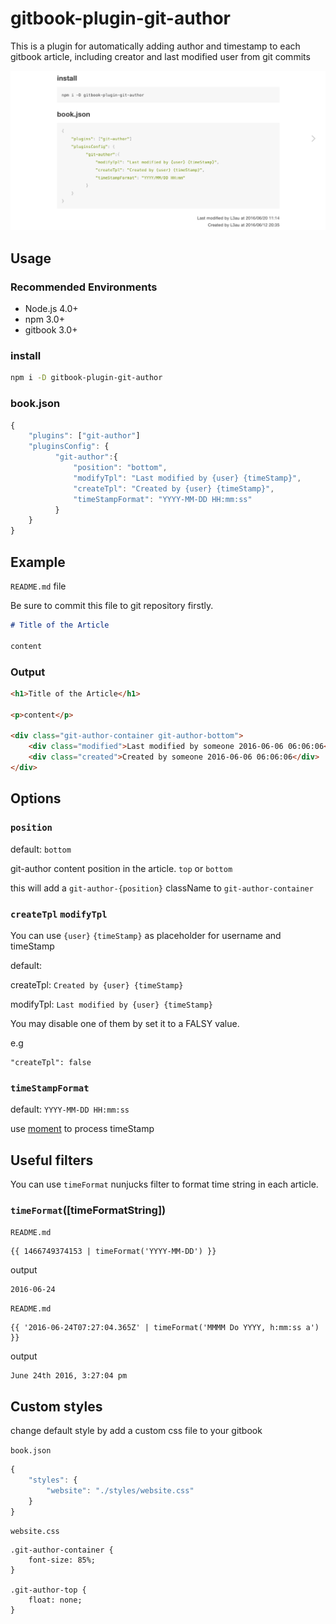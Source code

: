 # gitbook-plugin-git-author

This is a plugin for automatically adding author and timestamp to each gitbook article, including creator and last modified user from git commits

![git-author-preview](preview.png)

## Usage

### Recommended Environments


- Node.js 4.0+
- npm 3.0+
- gitbook 3.0+

### install

```sh
npm i -D gitbook-plugin-git-author
```

### book.json

```js
{
    "plugins": ["git-author"]
    "pluginsConfig": {
          "git-author":{
              "position": "bottom",
              "modifyTpl": "Last modified by {user} {timeStamp}",
              "createTpl": "Created by {user} {timeStamp}",
              "timeStampFormat": "YYYY-MM-DD HH:mm:ss"
          }
    }
}
```

## Example

`README.md` file

Be sure to commit this file to git repository firstly.

```markdown
# Title of the Article

content
```

### Output

```html
<h1>Title of the Article</h1>

<p>content</p>

<div class="git-author-container git-author-bottom">
    <div class="modified">Last modified by someone 2016-06-06 06:06:06</div>
    <div class="created">Created by someone 2016-06-06 06:06:06</div>
</div>
```

## Options

### `position`

default: `bottom`

git-author content position in the article. `top` or `bottom` 

this will add a `git-author-{position}` className to `git-author-container`

### `createTpl`  `modifyTpl`

You can use `{user}` `{timeStamp}` as placeholder for username and timeStamp

default: 

createTpl: `Created by {user} {timeStamp}`

modifyTpl: `Last modified by {user} {timeStamp}`

You may disable one of them by set it to a FALSY value.

e.g

```
"createTpl": false
```

### `timeStampFormat`

default: `YYYY-MM-DD HH:mm:ss`

use [moment](https://www.npmjs.com/package/moment) to process timeStamp

## Useful filters

You can use `timeFormat` nunjucks filter to format time string in each article.

### `timeFormat`([timeFormatString])

`README.md`

```
{{ 1466749374153 | timeFormat('YYYY-MM-DD') }}
```

output

```
2016-06-24
```

`README.md`

```
{{ '2016-06-24T07:27:04.365Z' | timeFormat('MMMM Do YYYY, h:mm:ss a') }}
```

output

```
June 24th 2016, 3:27:04 pm
```

## Custom styles

change default style by add a custom css file to your gitbook

`book.json`

```js
{
    "styles": {
        "website": "./styles/website.css"
    }
}
```

`website.css`

```
.git-author-container {
    font-size: 85%;
}

.git-author-top {
    float: none;
}
```
